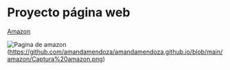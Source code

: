 # Proyecto página web
[Amazon](https://www.googleadservices.com/pagead/aclk?sa=L&ai=DChcSEwi6hLH3mOGFAxWTA60GHYClDDUYABAAGgJwdg&ase=2&gclid=EAIaIQobChMIuoSx95jhhQMVkwOtBh2ApQw1EAAYASAAEgLpk_D_BwE&ohost=www.google.com&cid=CAASJeRoN9r-IpJUWwBMOQ1UWm8pAVgqskNTQoUHRUdcXz8PAwBkqq4&sig=AOD64_3Z2iwwdLWrJVb5gEnU19pce3IMiA&q&nis=4&adurl&ved=2ahUKEwiaqaj3mOGFAxVPE0QIHa5yBUUQ0Qx6BAgGEAE)

![Pagina de amazon]([url])(https://github.com/amandamendoza/amandamendoza.github.io/blob/main/amazon/Captura%20amazon.png)
